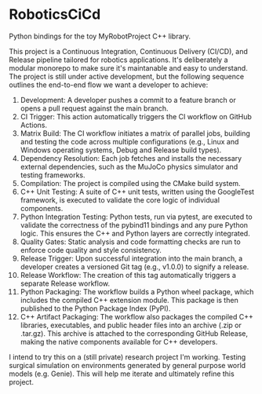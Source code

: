 # RoboticsCiCd

Python bindings for the toy MyRobotProject C++ library.

This project is a Continuous Integration, Continuous Delivery (CI/CD), and Release pipeline tailored for robotics applications. It's deliberately a modular monorepo to make sure it's maintanable and easy to understand. The project is still under active development, but the following sequence outlines the end-to-end flow we want a developer to achieve:

1. Development: A developer pushes a commit to a feature branch or opens a pull request against the main branch.
2. CI Trigger: This action automatically triggers the CI workflow on GitHub Actions.
3. Matrix Build: The CI workflow initiates a matrix of parallel jobs, building and testing the code across multiple configurations (e.g., Linux and Windows operating systems, Debug and Release build types).
4. Dependency Resolution: Each job fetches and installs the necessary external dependencies, such as the MuJoCo physics simulator and testing frameworks.
5. Compilation: The project is compiled using the CMake build system.
6. C++ Unit Testing: A suite of C++ unit tests, written using the GoogleTest framework, is executed to validate the core logic of individual components.
7. Python Integration Testing: Python tests, run via pytest, are executed to validate the correctness of the pybind11 bindings and any pure Python logic. This ensures the C++ and Python layers are correctly integrated.
8. Quality Gates: Static analysis and code formatting checks are run to enforce code quality and style consistency.
9. Release Trigger: Upon successful integration into the main branch, a developer creates a versioned Git tag (e.g., v1.0.0) to signify a release.
10. Release Workflow: The creation of this tag automatically triggers a separate Release workflow.
11. Python Packaging: The workflow builds a Python wheel package, which includes the compiled C++ extension module. This package is then published to the Python Package Index (PyPI).
12. C++ Artifact Packaging: The workflow also packages the compiled C++ libraries, executables, and public header files into an archive (.zip or .tar.gz). This archive is attached to the corresponding GitHub Release, making the native components available for C++ developers.


I intend to try this on a (still private) research project I'm working. Testing surgical simulation on environments generated by general purpose world models (e.g. Genie). This will help me iterate and ultimately refine this project.